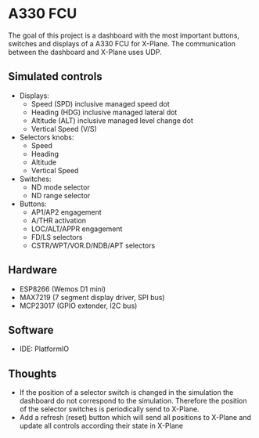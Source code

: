 # A330 FCU
The goal of this project is a dashboard with the most important buttons, switches and displays of a A330 FCU for X-Plane.
The communication between the dashboard and X-Plane uses UDP.

## Simulated controls
 * Displays:
   * Speed (SPD) inclusive managed speed dot
   * Heading (HDG) inclusive managed lateral dot
   * Altitude (ALT) inclusive managed level change dot
   * Vertical Speed (V/S)
 * Selectors knobs:
   * Speed
   * Heading
   * Altitude
   * Vertical Speed
 * Switches:
   * ND mode selector
   * ND range selector
 * Buttons:
   * AP1/AP2 engagement
   * A/THR activation
   * LOC/ALT/APPR engagement
   * FD/LS selectors
   * CSTR/WPT/VOR.D/NDB/APT selectors

## Hardware
 * ESP8266 (Wemos D1 mini)
 * MAX7219 (7 segment display driver, SPI bus)
 * MCP23017 (GPIO extender, I2C bus)

## Software
 * IDE: PlatformIO

## Thoughts
 * If the position of a selector switch is changed in the simulation the dashboard do not correspond
   to the simulation. Therefore the position of the selector switches is periodically send to X-Plane.
 * Add a refresh (reset) button which will send all positions to X-Plane and update all controls
   according their state in X-Plane

